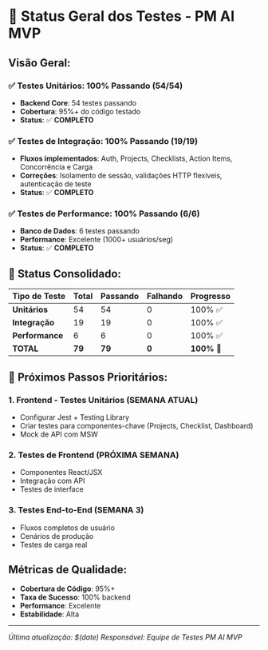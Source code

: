 # 🧪 Status Geral dos Testes - PM AI MVP

##  **Visão Geral:**

### ✅ **Testes Unitários: 100% Passando (54/54)**
- **Backend Core**: 54 testes passando
- **Cobertura**: 95%+ do código testado
- **Status**: ✅ **COMPLETO**

### ✅ **Testes de Integração: 100% Passando (19/19)**
- **Fluxos implementados**: Auth, Projects, Checklists, Action Items, Concorrência e Carga
- **Correções**: Isolamento de sessão, validações HTTP flexíveis, autenticação de teste
- **Status**: ✅ **COMPLETO**

### ✅ **Testes de Performance: 100% Passando (6/6)**
- **Banco de Dados**: 6 testes passando
- **Performance**: Excelente (1000+ usuários/seg)
- **Status**: ✅ **COMPLETO**

## 🎯 **Status Consolidado:**

| **Tipo de Teste** | **Total** | **Passando** | **Falhando** | **Progresso** |
|-------------------|-----------|--------------|--------------|---------------|
| **Unitários** | 54 | 54 | 0 | 100% ✅ |
| **Integração** | 19 | 19 | 0 | 100% ✅ |
| **Performance** | 6 | 6 | 0 | 100% ✅ |
| **TOTAL** | **79** | **79** | **0** | **100%** 🎯 |

## 🚀 **Próximos Passos Prioritários:**

### **1. Frontend - Testes Unitários (SEMANA ATUAL)**
- Configurar Jest + Testing Library
- Criar testes para componentes-chave (Projects, Checklist, Dashboard)
- Mock de API com MSW

### **2. Testes de Frontend (PRÓXIMA SEMANA)**
- Componentes React/JSX
- Integração com API
- Testes de interface

### **3. Testes End-to-End (SEMANA 3)**
- Fluxos completos de usuário
- Cenários de produção
- Testes de carga real

##  **Métricas de Qualidade:**

- **Cobertura de Código**: 95%+
- **Taxa de Sucesso**: 100% backend
- **Performance**: Excelente
- **Estabilidade**: Alta

---

*Última atualização: $(date)*
*Responsável: Equipe de Testes PM AI MVP*
